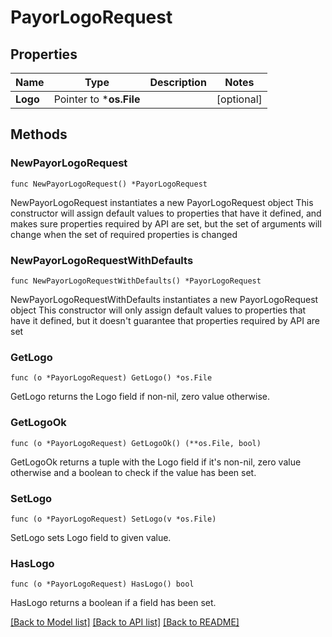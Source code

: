 # PayorLogoRequest

## Properties

Name | Type | Description | Notes
------------ | ------------- | ------------- | -------------
**Logo** | Pointer to ***os.File** |  | [optional] 

## Methods

### NewPayorLogoRequest

`func NewPayorLogoRequest() *PayorLogoRequest`

NewPayorLogoRequest instantiates a new PayorLogoRequest object
This constructor will assign default values to properties that have it defined,
and makes sure properties required by API are set, but the set of arguments
will change when the set of required properties is changed

### NewPayorLogoRequestWithDefaults

`func NewPayorLogoRequestWithDefaults() *PayorLogoRequest`

NewPayorLogoRequestWithDefaults instantiates a new PayorLogoRequest object
This constructor will only assign default values to properties that have it defined,
but it doesn't guarantee that properties required by API are set

### GetLogo

`func (o *PayorLogoRequest) GetLogo() *os.File`

GetLogo returns the Logo field if non-nil, zero value otherwise.

### GetLogoOk

`func (o *PayorLogoRequest) GetLogoOk() (**os.File, bool)`

GetLogoOk returns a tuple with the Logo field if it's non-nil, zero value otherwise
and a boolean to check if the value has been set.

### SetLogo

`func (o *PayorLogoRequest) SetLogo(v *os.File)`

SetLogo sets Logo field to given value.

### HasLogo

`func (o *PayorLogoRequest) HasLogo() bool`

HasLogo returns a boolean if a field has been set.


[[Back to Model list]](../README.md#documentation-for-models) [[Back to API list]](../README.md#documentation-for-api-endpoints) [[Back to README]](../README.md)


